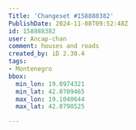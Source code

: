 ```yaml
---
Title: 'Changeset #158888382'
PublishDate: 2024-11-08T09:52:48Z
id: 158888382
user: Ancap-chan
comment: houses and roads
created_by: iD 2.30.4
tags:
- Montenegro
bbox:
  min_lon: 19.0974321
  min_lat: 42.0709465
  max_lon: 19.1040644
  max_lat: 42.0798525

---
```

